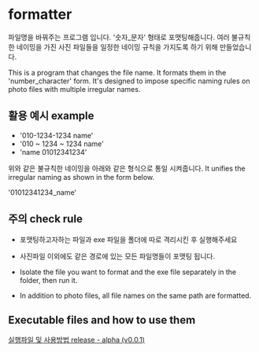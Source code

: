 # formatter
파일명을 바꿔주는 프로그램 입니다. '숫자_문자' 형태로 포맷팅해줍니다.
여러 불규칙한 네이밍을 가진 사진 파일들을 일정한 네이밍 규칙을 가지도록 하기 위해 만들었습니다. 

This is a program that changes the file name. It formats them in the 'number_character' form.
It's designed to impose specific naming rules on photo files with multiple irregular names.


활용 예시 example
---
- '010-1234-1234 name'
- '010 ~ 1234 ~ 1234 name'
- 'name 01012341234'

위와 같은 불규칙한 네이밍을 아래와 같은 형식으로 통일 시켜줍니다. 
It unifies the irregular naming as shown in the form below.

'01012341234_name'

주의 check rule
---
- 포맷팅하고자하는 파일과 exe 파일을 폴더에 따로 격리시킨 후 실행해주세요
- 사진파일 이외에도 같은 경로에 있는 모든 파일명들이 포맷팅 됩니다.


- Isolate the file you want to format and the exe file separately in the folder, then run it.
- In addition to photo files, all file names on the same path are formatted.

Executable files and how to use them
---
<a href = 'https://github.com/zxcv5595/formatter/releases/tag/v0.0.1' > 실행파일 및 사용방법 release - alpha (v0.0.1)</a> 
